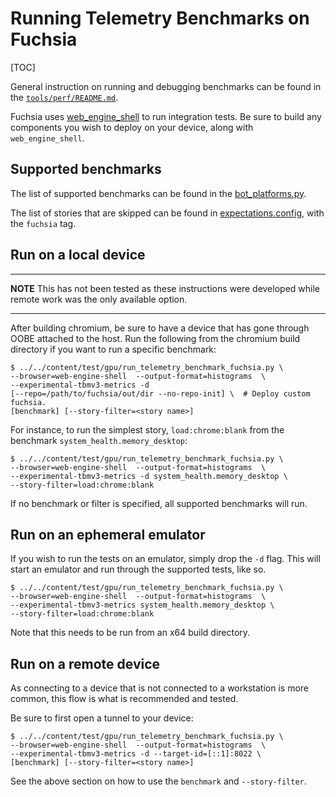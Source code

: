 # Running Telemetry Benchmarks on Fuchsia

[TOC]

General instruction on running and debugging benchmarks can be found in the
[`tools/perf/README.md`](../../tools/perf/README.md).

Fuchsia uses [web_engine_shell](../../fuchsia_web/webengine/test/README.md) to run
integration tests. Be sure to build any components you wish to deploy on your
device, along with `web_engine_shell`.

## Supported benchmarks

The list of supported benchmarks can be found in the
[bot_platforms.py](https://source.chromium.org/chromium/chromium/src/+/main:tools/perf/core/bot_platforms.py?q=_FUCHSIA_PERF_FYI_BENCHMARK_CONFIGS).

The list of stories that are skipped can be found in
[expectations.config](https://source.chromium.org/chromium/chromium/src/+/main:tools/perf/expectations.config),
with the `fuchsia` tag.

## Run on a local device

---

**NOTE** This has not been tested as these instructions were developed while
remote work was the only available option.

---

After building chromium, be sure to have a device that has gone through
OOBE attached to the host. Run the following from the chromium build
directory if you want to run a specific benchmark:

```shell
$ ../../content/test/gpu/run_telemetry_benchmark_fuchsia.py \
--browser=web-engine-shell  --output-format=histograms  \
--experimental-tbmv3-metrics -d
[--repo=/path/to/fuchsia/out/dir --no-repo-init] \  # Deploy custom fuchsia.
[benchmark] [--story-filter=<story name>]
```

For instance, to run the simplest story, `load:chrome:blank` from the benchmark
`system_health.memory_desktop`:

```shell
$ ../../content/test/gpu/run_telemetry_benchmark_fuchsia.py \
--browser=web-engine-shell  --output-format=histograms  \
--experimental-tbmv3-metrics -d system_health.memory_desktop \
--story-filter=load:chrome:blank
```

If no benchmark or filter is specified, all supported benchmarks will run.

## Run on an ephemeral emulator
If you wish to run the tests on an emulator, simply drop the `-d` flag. This
will start an emulator and run through the supported tests, like so.

```shell
$ ../../content/test/gpu/run_telemetry_benchmark_fuchsia.py \
--browser=web-engine-shell  --output-format=histograms  \
--experimental-tbmv3-metrics system_health.memory_desktop \
--story-filter=load:chrome:blank
```

Note that this needs to be run from an x64 build directory.

## Run on a remote device

As connecting to a device that is not connected to a workstation is more common,
this flow is what is recommended and tested.

Be sure to first open a tunnel to your device:

```shell
$ ../../content/test/gpu/run_telemetry_benchmark_fuchsia.py \
--browser=web-engine-shell  --output-format=histograms  \
--experimental-tbmv3-metrics -d --target-id=[::1]:8022 \
[benchmark] [--story-filter=<story name>]
```
See the above section on how to use the `benchmark` and `--story-filter`.
